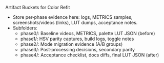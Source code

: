 Artifact Buckets for Color Refit
- Store per‑phase evidence here: logs, METRICS samples, screenshots/videos (links), LUT dumps, acceptance notes.
- Subfolders:
  - phase0/: Baseline videos, METRICS, palette LUT JSON (before)
  - phase1/: HSV parity captures, build logs, toggle notes
  - phase2/: Mode migration evidence (A/B groups)
  - phase3/: Post‑processing decisions, secondary parity
  - phase4/: Acceptance checklist, docs diffs, final LUT JSON (after)

